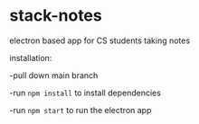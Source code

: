 # stack-notes
electron based app for CS students taking notes


installation:

-pull down main branch

-run ```npm install``` to install dependencies

-run ```npm start``` to run the electron app
